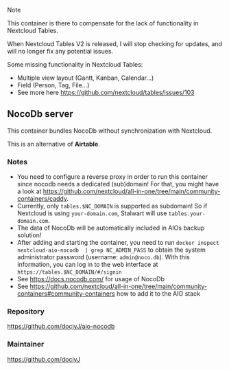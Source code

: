 > [!NOTE]
> This container is there to compensate for the lack of functionality in Nextcloud Tables.
>
> When Nextcloud Tables V2 is released, I will stop checking for updates, and will no longer fix any potential issues.
>
> Some missing functionality in Nextcloud Tables:
> - Multiple view layout (Gantt, Kanban, Calendar...)
> - Field (Person, Tag, File...)
> - See more here https://github.com/nextcloud/tables/issues/103 

## NocoDb server
This container bundles NocoDb without synchronization with Nextcloud.

This is an alternative of **Airtable**.

### Notes
- You need to configure a reverse proxy in order to run this container since nocodb needs a dedicated (sub)domain! For that, you might have a look at https://github.com/nextcloud/all-in-one/tree/main/community-containers/caddy.
- Currently, only `tables.$NC_DOMAIN` is supported as subdomain! So if Nextcloud is using `your-domain.com`, Stalwart will use `tables.your-domain.com`.
- The data of NocoDb will be automatically included in AIOs backup solution!
- After adding and starting the container, you need to run `docker inspect nextcloud-aio-nocodb  | grep NC_ADMIN_PASS` to obtain the system administrator password (username: `admin@noco.db`). With this information, you can log in to the web interface at `https://tables.$NC_DOMAIN/#/signin`
- See https://docs.nocodb.com/ for usage of NocoDb
- See https://github.com/nextcloud/all-in-one/tree/main/community-containers#community-containers how to add it to the AIO stack

### Repository
https://github.com/docjyJ/aio-nocodb

### Maintainer
https://github.com/docjyJ
